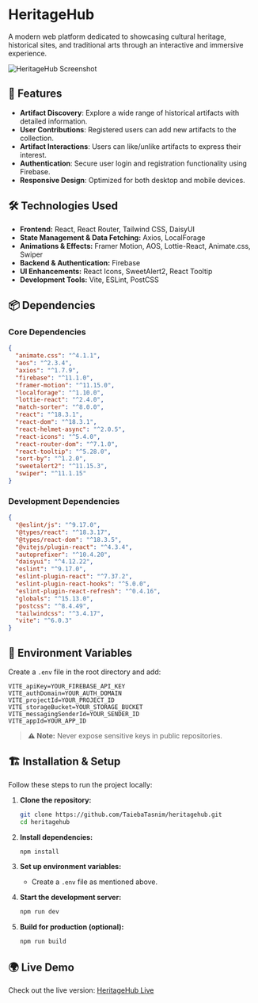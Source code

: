 # HeritageHub  

A modern web platform dedicated to showcasing cultural heritage, historical sites, and traditional arts through an interactive and immersive experience.  

![HeritageHub Screenshot](https://i.ibb.co.com/tPPdK1rG/Screenshot-308.png) <!-- Replace with actual screenshot -->

## 🚀 Features  
- **Artifact Discovery**: Explore a wide range of historical artifacts with detailed information.
- **User Contributions**: Registered users can add new artifacts to the collection.
- **Artifact Interactions**: Users can like/unlike artifacts to express their interest.
- **Authentication**: Secure user login and registration functionality using Firebase.
- **Responsive Design**: Optimized for both desktop and mobile devices.

## 🛠️ Technologies Used  

- **Frontend:** React, React Router, Tailwind CSS, DaisyUI  
- **State Management & Data Fetching:** Axios, LocalForage  
- **Animations & Effects:** Framer Motion, AOS, Lottie-React, Animate.css, Swiper  
- **Backend & Authentication:** Firebase  
- **UI Enhancements:** React Icons, SweetAlert2, React Tooltip  
- **Development Tools:** Vite, ESLint, PostCSS  

## 📦 Dependencies  

### Core Dependencies  
```json
{
  "animate.css": "^4.1.1",
  "aos": "^2.3.4",
  "axios": "^1.7.9",
  "firebase": "^11.1.0",
  "framer-motion": "^11.15.0",
  "localforage": "^1.10.0",
  "lottie-react": "^2.4.0",
  "match-sorter": "^8.0.0",
  "react": "^18.3.1",
  "react-dom": "^18.3.1",
  "react-helmet-async": "^2.0.5",
  "react-icons": "^5.4.0",
  "react-router-dom": "^7.1.0",
  "react-tooltip": "^5.28.0",
  "sort-by": "^1.2.0",
  "sweetalert2": "^11.15.3",
  "swiper": "^11.1.15"
}
```

### Development Dependencies  
```json
{
  "@eslint/js": "^9.17.0",
  "@types/react": "^18.3.17",
  "@types/react-dom": "^18.3.5",
  "@vitejs/plugin-react": "^4.3.4",
  "autoprefixer": "^10.4.20",
  "daisyui": "^4.12.22",
  "eslint": "^9.17.0",
  "eslint-plugin-react": "^7.37.2",
  "eslint-plugin-react-hooks": "^5.0.0",
  "eslint-plugin-react-refresh": "^0.4.16",
  "globals": "^15.13.0",
  "postcss": "^8.4.49",
  "tailwindcss": "^3.4.17",
  "vite": "^6.0.3"
}
```

## 📌 Environment Variables  

Create a `.env` file in the root directory and add:  

```plaintext
VITE_apiKey=YOUR_FIREBASE_API_KEY
VITE_authDomain=YOUR_AUTH_DOMAIN
VITE_projectId=YOUR_PROJECT_ID
VITE_storageBucket=YOUR_STORAGE_BUCKET
VITE_messagingSenderId=YOUR_SENDER_ID
VITE_appId=YOUR_APP_ID
```

> **⚠️ Note:** Never expose sensitive keys in public repositories.  

## 🏗️ Installation & Setup  

Follow these steps to run the project locally:  

1. **Clone the repository:**  
   ```sh
   git clone https://github.com/TaiebaTasnim/heritagehub.git
   cd heritagehub
   ```

2. **Install dependencies:**  
   ```sh
   npm install
   ```

3. **Set up environment variables:**  
   - Create a `.env` file as mentioned above.  

4. **Start the development server:**  
   ```sh
   npm run dev
   ```

5. **Build for production (optional):**  
   ```sh
   npm run build
   ```

## 🌍 Live Demo  

Check out the live version: [HeritageHub Live](https://heritagehub-68e63.web.app) <!-- Replace with actual URL -->




